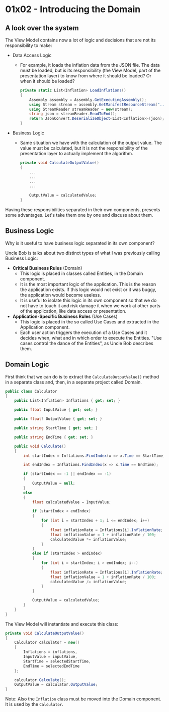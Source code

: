 # 01x02 - Introducing the Domain

## A look over the system

The View Model contains now a lot of logic and decisions that are not its responsibility to make:

- Data Access Logic

  - For example, it loads the inflation data from the JSON file. The data must be loaded, but is its responsibility (the View Model, part of the presentation layer) to know from where it should be loaded? Or when it should be loaded?
    ```csharp
    private static List<Inflation> LoadInflations()
    {
        Assembly assembly = Assembly.GetExecutingAssembly();
        using Stream stream = assembly.GetManifestResourceStream("...inflation-yearly.json");
        using StreamReader streamReader = new(stream);
        string json = streamReader.ReadToEnd();
        return JsonConvert.DeserializeObject<List<Inflation>>(json);
    }
    ```

- Business Logic

  - Same situation we have with the calculation of the output value. The value must be calculated, but it is not the responsibility of the presentation layer to actually implement the algorithm.
    ```csharp
    private void CalculateOutputValue()
    {
        ...
        ...
        ...
        ...
    
        OutputValue = calculatedValue;
    }
    ```

    

Having these responsibilities separated in their own components, presents some advantages. Let's take them one by one and discuss about them.

## Business Logic

Why is it useful to have business logic separated in its own component?

Uncle Bob is talks about two distinct types of what I was previously calling Business Logic:

- **Critical Business Rules** (Domain)
  - This logic is placed in classes called Entities, in the Domain component.
  - It is the most important logic of the application. This is the reason the application exists. If this logic would not exist or it was buggy, the application would become useless.
  - It is useful to isolate this logic in its own component so that we do not have to touch it and risk damage it when we work at other parts of the application, like data access or presentation.
- **Application-Specific Business Rules** (Use Cases)
  - This logic is placed in the so called Use Cases and extracted in the Application component.
  - Each user action triggers the execution of a Use Cases and it decides when, what and in which order to execute the Entities. "Use cases control the dance of the Entities", as Uncle Bob describes them.

## Domain Logic

First think that we can do is to extract the `CalculateOutputValue()` method in a separate class and, then, in a separate project called Domain.

```csharp
public class Calculator
{
    public List<Inflation> Inflations { get; set; }

    public float InputValue { get; set; }

    public float? OutputValue { get; set; }

    public string StartTime { get; set; }

    public string EndTime { get; set; }

    public void Calculate()
    {
        int startIndex = Inflations.FindIndex(x => x.Time == StartTime);

        int endIndex = Inflations.FindIndex(x => x.Time == EndTime);

        if (startIndex == -1 || endIndex == -1)
        {
            OutputValue = null;
        }
        else
        {
            float calculatedValue = InputValue;

            if (startIndex < endIndex)
            {
                for (int i = startIndex + 1; i <= endIndex; i++)
                {
                    float inflationRate = Inflations[i].InflationRate;
                    float inflationValue = 1 + inflationRate / 100;
                    calculatedValue *= inflationValue;
                }
            }
            else if (startIndex > endIndex)
            {
                for (int i = startIndex; i > endIndex; i--)
                {
                    float inflationRate = Inflations[i].InflationRate;
                    float inflationValue = 1 + inflationRate / 100;
                    calculatedValue /= inflationValue;
                }
            }

            OutputValue = calculatedValue;
        }
    }
}
```

The View Model will instantiate and execute this class:

```csharp
private void CalculateOutputValue()
{
    Calculator calculator = new()
    {
        Inflations = inflations,
        InputValue = inputValue,
        StartTime = selectedStartTime,
        EndTime = selectedEndTime
    };

    calculator.Calculate();
    OutputValue = calculator.OutputValue;
}
```

Note: Also the `Inflation` class must be moved into the Domain component. It is used by the `Calculator`.
